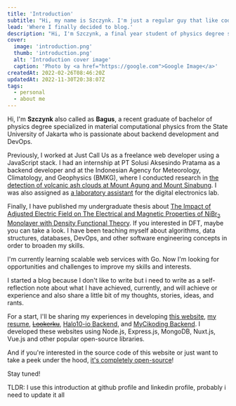 ```yaml
---
title: 'Introduction'
subtitle: "Hi, my name is Szczynk. I'm just a regular guy that like coding."
lead: 'Where I finally decided to blog.'
description: "Hi, I'm Szczynk, a final year student of physics degree specialized in material computational physics from State University of Jakarta. Currently working on bachelor thesis about the effect of external electric field on electrical and magnetic properties of NiBr2 monolayer based density functional theory (DFT)."
cover:
  image: 'introduction.png'
  thumb: 'introduction.png'
  alt: 'Introduction cover image'
  caption: 'Photo by <a href="https://google.com">Google Image</a>'
createdAt: 2022-02-26T08:46:20Z
updatedAt: 2022-11-30T20:38:07Z
tags:
  - personal
  - about me
---
```


Hi, I'm **Szczynk** also called as **Bagus**, a recent graduate of bachelor of physics degree specialized in material computational physics from the State University of Jakarta who is passionate about backend development and DevOps.

Previously, I worked at Just Call Us as a freelance web developer using a JavaScript stack. I had an internship at PT Solusi Aksesindo Pratama as a backend developer and at the Indonesian Agency for Meteorology, Climatology, and Geophysics (BMKG), where I conducted research in [the detection of volcanic ash clouds at Mount Agung and Mount Sinabung](https://github.com/szczynk/deteksi_awan_debu_vulkanik_RST_ASH). I was also assigned as [a laboratory assistant](http://www.youtube.com/playlist?list=PLURK9u9eO2bms7hNIf-4Eu-SatogRvxj1) for the digital electronics lab.

Finally, I have published my undergraduate thesis about [The Impact of Adjusted Electric Field on The Electrical and Magnetic Properties of NiBr<sub>2</sub> Monolayer with Density Functional Theory](https://iopscience.iop.org/article/10.1088/1742-6596/2377/1/012021). If you interested in DFT, maybe you can take a look. I have been teaching myself about algorithms, data structures, databases, DevOps, and other software engineering concepts in order to broaden my skills.

I'm currently learning scalable web services with Go. Now I'm looking for opportunities and challenges to improve my skills and interests.

I started a blog because I don't like to write but i need to write as a self-reflection note about what I have achieved, currently, and will achieve or experience and also share a little bit of my thoughts, stories, ideas, and rants.

For a start, I'll be sharing my experiences in developing [this website](https://github.com/szczynk/blog), [my resume](https://szczynk.github.io/resume/), [~~Lookerku~~](https://test.lookerku.com/), [Halo10-io Backend](https://www.halo10-io.com/), and [MyCikoding Backend](https://mycikoding.vercel.app). I developed these websites using Node.js, Express.js, MongoDB, Nuxt.js, Vue.js and other popular open-source libraries.

And if you're interested in the source code of this website or just want to take a peek under the hood, [it's completely open-source](https://github.com/szczynk/blog)!

Stay tuned!

TLDR: I use this introduction at github profile and linkedin profile, probably i need to update it all
